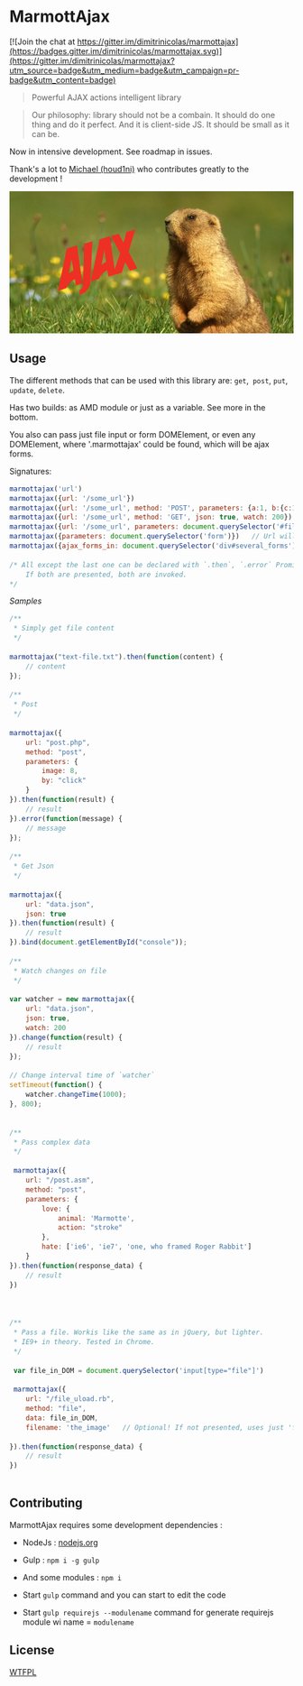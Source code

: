 # MarmottAjax

[![Join the chat at https://gitter.im/dimitrinicolas/marmottajax](https://badges.gitter.im/dimitrinicolas/marmottajax.svg)](https://gitter.im/dimitrinicolas/marmottajax?utm_source=badge&utm_medium=badge&utm_campaign=pr-badge&utm_content=badge)
> Powerful AJAX actions intelligent library

> Our philosophy: library should not be a combain. It should do one thing and do it perfect.
> And it is client-side JS. It should be small as it can be.

Now in intensive development. See roadmap in issues.

Thank's a lot to [Michael (houd1ni)](https://github.com/houd1ni) who contributes greatly to the development !

![Logo](image.jpg "logo")

## Usage

The different methods that can be used with this library are: `get`,` post`, `put`, `update`, `delete`.

Has two builds: as AMD module or just as a variable. See more in the bottom.

You also can pass just file input or form DOMElement, or even any DOMElement, where '.marmottajax' could be found, which will be ajax forms.

Signatures:
```javascript
marmottajax('url')
marmottajax({url: '/some_url'})
marmottajax({url: '/some_url', method: 'POST', parameters: {a:1, b:{c:1, d:7}, e:[1,2,3]})  // Query string or POST parameters.
marmottajax({url: '/some_url', method: 'GET', json: true, watch: 200}).change(function(new_data){}) // Watching for a file/data.
marmottajax({url: '/some_url', parameters: document.querySelector('#fileupload')})
marmottajax({parameters: document.querySelector('form')})   // Url will be taken from `action` attribute, if `url` isn't passed.
marmottajax({ajax_forms_in: document.querySelector('div#several_forms'), success: function(){}})   // Only `success`, not `then`!

/* All except the last one can be declared with `.then`, `.error` Promises and `success`, `error` parameters on your taste.
    If both are presented, both are invoked.
*/

```

*Samples*
```javascript
/**
 * Simply get file content
 */

marmottajax("text-file.txt").then(function(content) {
    // content
});

/**
 * Post
 */

marmottajax({
    url: "post.php",
    method: "post",
    parameters: {
        image: 8,
        by: "click"
    }
}).then(function(result) {
    // result
}).error(function(message) {
    // message
});

/**
 * Get Json
 */

marmottajax({
    url: "data.json",
    json: true
}).then(function(result) {
    // result
}).bind(document.getElementById("console"));

/**
 * Watch changes on file
 */

var watcher = new marmottajax({
    url: "data.json",
    json: true,
    watch: 200
}).change(function(result) {
    // result
});

// Change interval time of `watcher`
setTimeout(function() {
    watcher.changeTime(1000);
}, 800);


/**
 * Pass complex data
 */

 marmottajax({
    url: "/post.asm",
    method: "post",
    parameters: {
        love: {
            animal: 'Marmotte',
            action: "stroke"
        },
        hate: ['ie6', 'ie7', 'one, who framed Roger Rabbit']
    }
}).then(function(response_data) {
    // result
})



/**
 * Pass a file. Workis like the same as in jQuery, but lighter.
 * IE9+ in theory. Tested in Chrome.
 */

 var file_in_DOM = document.querySelector('input[type="file"]')

 marmottajax({
    url: "/file_uload.rb",
    method: "file",
    data: file_in_DOM,
    filename: 'the_image'   // Optional! If not presented, uses just 'file' automatically.

}).then(function(response_data) {
    // result
})
 
```

## Contributing

MarmottAjax requires some development dependencies :

 - NodeJs : [nodejs.org](http://nodejs.org/)
 - Gulp : `npm i -g gulp`
 - And some modules : `npm i`

 - Start `gulp` command and you can start to edit the code
 - Start `gulp requirejs --modulename` command for generate requirejs module wi name = `modulename`

## License

[WTFPL](http://www.wtfpl.net/)
